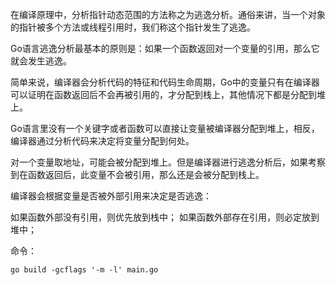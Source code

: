 在编译原理中，分析指针动态范围的方法称之为逃逸分析。通俗来讲，当一个对象的指针被多个方法或线程引用时，我们称这个指针发生了逃逸。

Go语言逃逸分析最基本的原则是：如果一个函数返回对一个变量的引用，那么它就会发生逃逸。

简单来说，编译器会分析代码的特征和代码生命周期，Go中的变量只有在编译器可以证明在函数返回后不会再被引用的，才分配到栈上，其他情况下都是分配到堆上。

Go语言里没有一个关键字或者函数可以直接让变量被编译器分配到堆上，相反，编译器通过分析代码来决定将变量分配到何处。


对一个变量取地址，可能会被分配到堆上。但是编译器进行逃逸分析后，如果考察到在函数返回后，此变量不会被引用，那么还是会被分配到栈上。

编译器会根据变量是否被外部引用来决定是否逃逸：

如果函数外部没有引用，则优先放到栈中；
如果函数外部存在引用，则必定放到堆中；

命令：
```shell
go build -gcflags '-m -l' main.go
```
